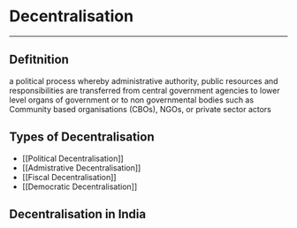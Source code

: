 # Decentralisation 
---

## Defitnition
a political process whereby administrative authority, public resources and responsibilities are transferred from central government agencies to lower level organs of government or to non governmental bodies such as Community based organisations (CBOs), NGOs, or private sector actors

## Types of Decentralisation
- [[Political Decentralisation]]
- [[Admistrative Decentralisation]]
- [[Fiscal Decentralisation]]
- [[Democratic Decentralisation]]


## Decentralisation in India